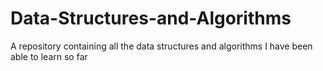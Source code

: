 # Data-Structures-and-Algorithms
A repository containing all the data structures and algorithms I have been able to learn so far
